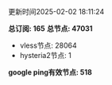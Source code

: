 更新时间2025-02-02 18:11:24

**总订阅: 165**
**总节点: 47031**
- vless节点: 28064
- hysteria2节点: 1

**google ping有效节点: 518**
